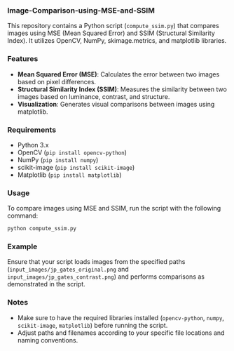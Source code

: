### Image-Comparison-using-MSE-and-SSIM

This repository contains a Python script (`compute_ssim.py`) that compares images using MSE (Mean Squared Error) and SSIM (Structural Similarity Index). It utilizes OpenCV, NumPy, skimage.metrics, and matplotlib libraries.

### Features

- **Mean Squared Error (MSE)**: Calculates the error between two images based on pixel differences.
- **Structural Similarity Index (SSIM)**: Measures the similarity between two images based on luminance, contrast, and structure.
- **Visualization**: Generates visual comparisons between images using matplotlib.

### Requirements

- Python 3.x
- OpenCV (`pip install opencv-python`)
- NumPy (`pip install numpy`)
- scikit-image (`pip install scikit-image`)
- Matplotlib (`pip install matplotlib`)

### Usage

To compare images using MSE and SSIM, run the script with the following command:

```bash
python compute_ssim.py
```

### Example

Ensure that your script loads images from the specified paths (`input_images/jp_gates_original.png` and `input_images/jp_gates_contrast.png`) and performs comparisons as demonstrated in the script.

### Notes

- Make sure to have the required libraries installed (`opencv-python`, `numpy`, `scikit-image`, `matplotlib`) before running the script.
- Adjust paths and filenames according to your specific file locations and naming conventions.
